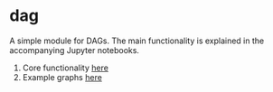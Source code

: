 # dag

A simple module for DAGs. The main functionality is explained in the accompanying Jupyter notebooks.

1. Core functionality [here](causal_graphs_in_action.ipynb)
2. Example graphs [here](examples.ipynb)
